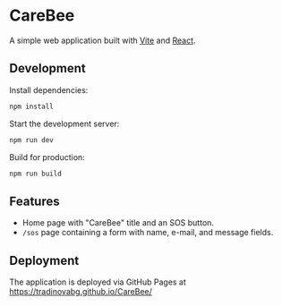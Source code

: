 # CareBee

A simple web application built with [Vite](https://vitejs.dev/) and [React](https://react.dev/).

## Development

Install dependencies:

```bash
npm install
```

Start the development server:

```bash
npm run dev
```

Build for production:

```bash
npm run build
```

## Features

- Home page with "CareBee" title and an SOS button.
- `/sos` page containing a form with name, e-mail, and message fields.

## Deployment

The application is deployed via GitHub Pages at https://tradinovabg.github.io/CareBee/

